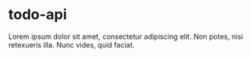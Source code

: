 # todo-api
Lorem ipsum dolor sit amet, consectetur adipiscing elit. Non potes, nisi retexueris illa. Nunc vides, quid faciat. 
